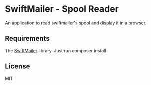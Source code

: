 # SwiftMailer - Spool Reader

An application to read swiftmailer's spool and display it in a browser.

## Requirements

The [SwiftMailer](https://github.com/swiftmailer/swiftmailer) library. Just run composer install

## License

MIT
